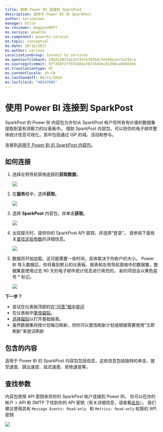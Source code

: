 ```yaml
---
title: 使用 Power BI 连接到 SparkPost
description: 适用于 Power BI 的 SparkPost
author: SarinaJoan
manager: kfile
ms.reviewer: maggiesMSFT
ms.service: powerbi
ms.component: powerbi-service
ms.topic: conceptual
ms.date: 10/16/2017
ms.author: sarinas
LocalizationGroup: Connect to services
ms.openlocfilehash: 5db91d037ae32f43fe703bdc7e589a1ec5a295ca
ms.sourcegitcommit: 0ff358f1ff87e88daf837443ecd1398ca949d2b6
ms.translationtype: HT
ms.contentlocale: zh-CN
ms.lasthandoff: 09/21/2018
ms.locfileid: "46547605"
---
```

# <a name="connect-to-sparkpost-with-power-bi"></a>使用 Power BI 连接到 SparkPost
SparkPost 的 Power BI 内容包允许你从 SparkPost 帐户将所有有价值的数据集提取到富有洞察力的仪表板中。 借助 SparkPost 内容包，可以将你的电子邮件整体统计信息可视化，其中包括通过 ISP 的域、活动和参与。

连接到[适用于 Power BI 的 SparkPost 内容包](https://app.powerbi.com/getdata/services/spark-post)。

## <a name="how-to-connect"></a>如何连接
1. 选择左侧导航窗格底部的**获取数据**。
   
   ![](media/service-connect-to-sparkpost/getdata.png)
2. 在**服务**框中，选择**获取**。
   
   ![](media/service-connect-to-sparkpost/services.png)
3. 选择 **SparkPost** 内容包，并单击**获取**。 
   
   ![](media/service-connect-to-sparkpost/sparkpost.png)
4. 出现提示时，提供你的 SparkPost API 密钥，并选择“登录”。 请参阅下面有关[查找这些参数](#FindingParams)的详细信息。
   
   ![](media/service-connect-to-sparkpost/creds.png)
5. 数据将开始加载，这可能需要一些时间，具体取决于你帐户的大小。 Power BI 导入数据后，你将看到默认的仪表板、报表和左侧导航窗格中的数据集，数据集是使用过去 90 天的电子邮件统计信息进行填充的。 新的项目会以黄色星号 \* 标记。
   
   ![](media/service-connect-to-sparkpost/dashboard.png)

**下一步？**

* 尝试在仪表板顶部的[在“问答”框中提问](consumer/end-user-q-and-a.md)
* 在仪表板中[更改磁贴](service-dashboard-edit-tile.md)。
* [选择磁贴](consumer/end-user-tiles.md)以打开基础报表。
* 虽然数据集将按计划每日刷新，但你可以更改刷新计划或根据需要使用“立即刷新”来尝试刷新

## <a name="whats-included"></a>包含的内容
适用于 Power BI 的 SparkPost 内容包包括信息，这些信息包括独特的单击、接受速度、跳出速度、延迟速度、拒绝速度等。

<a name="FindingParams"></a>

## <a name="finding-parameters"></a>查找参数
内容包使用 API 密钥来将你的 SparkPost 帐户连接到 Power BI。 你可以在你的帐户 \> API 和 SMTP 下找到你的 API 密钥（有关详细信息，请查看[此处](https://support.sparkpost.com/customer/portal/articles/1933377-create-api-keys)）。 我们建议使用具有 `Message Events: Read-only ` 和 `Metrics: Read-only` 权限的 API 密钥

![](media/service-connect-to-sparkpost/sparkpost1.png)

